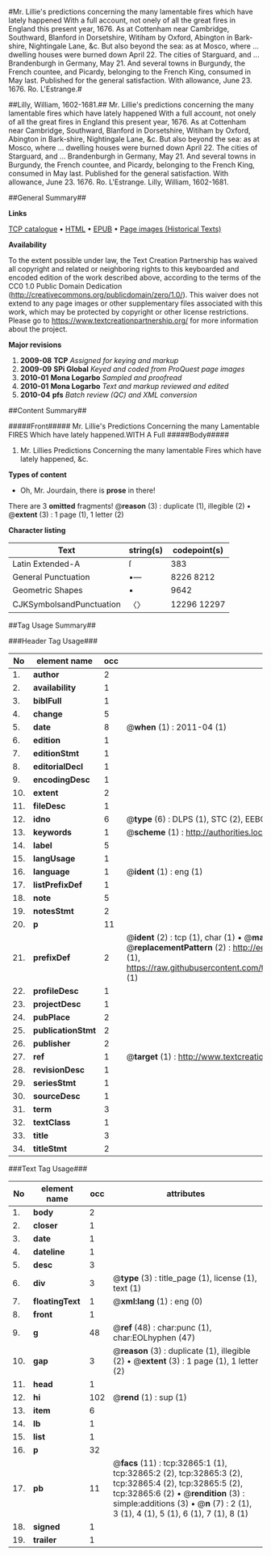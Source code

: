 #Mr. Lillie's predictions concerning the many lamentable fires which have lately happened With a full account, not onely of all the great fires in England this present year, 1676. As at Cottenham near Cambridge, Southward, Blanford in Dorsetshire, Witiham by Oxford, Abington in Bark-shire, Nightingale Lane, &c. But also beyond the sea: as at Mosco, where ... dwelling houses were burned down April 22. The cities of Starguard, and ... Brandenburgh in Germany, May 21. And several towns in Burgundy, the French countee, and Picardy, belonging to the French King, consumed in May last. Published for the general satisfaction. With allowance, June 23. 1676. Ro. L'Estrange.#

##Lilly, William, 1602-1681.##
Mr. Lillie's predictions concerning the many lamentable fires which have lately happened With a full account, not onely of all the great fires in England this present year, 1676. As at Cottenham near Cambridge, Southward, Blanford in Dorsetshire, Witiham by Oxford, Abington in Bark-shire, Nightingale Lane, &c. But also beyond the sea: as at Mosco, where ... dwelling houses were burned down April 22. The cities of Starguard, and ... Brandenburgh in Germany, May 21. And several towns in Burgundy, the French countee, and Picardy, belonging to the French King, consumed in May last. Published for the general satisfaction. With allowance, June 23. 1676. Ro. L'Estrange.
Lilly, William, 1602-1681.

##General Summary##

**Links**

[TCP catalogue](http://www.ota.ox.ac.uk/tcp/)  • 
[HTML](http://tei.it.ox.ac.uk/tcp/Texts-HTML/free/A48/A48511.html)  • 
[EPUB](http://tei.it.ox.ac.uk/tcp/Texts-EPUB/free/A48/A48511.epub) • 
[Page images (Historical Texts)](https://historicaltexts.jisc.ac.uk/eebo-99828438e)

**Availability**

To the extent possible under law, the Text Creation Partnership has waived all copyright and related or neighboring rights to this keyboarded and encoded edition of the work described above, according to the terms of the CC0 1.0 Public Domain Dedication (http://creativecommons.org/publicdomain/zero/1.0/). This waiver does not extend to any page images or other supplementary files associated with this work, which may be protected by copyright or other license restrictions. Please go to https://www.textcreationpartnership.org/ for more information about the project.

**Major revisions**

1. __2009-08__ __TCP__ *Assigned for keying and markup*
1. __2009-09__ __SPi Global__ *Keyed and coded from ProQuest page images*
1. __2010-01__ __Mona Logarbo__ *Sampled and proofread*
1. __2010-01__ __Mona Logarbo__ *Text and markup reviewed and edited*
1. __2010-04__ __pfs__ *Batch review (QC) and XML conversion*

##Content Summary##

#####Front#####
Mr. Lillie's Predictions Concerning the many Lamentable FIRES Which have lately happened.WITH A Full
#####Body#####

1. Mr. Lillies Predictions Concerning the many lamentable Fires which have lately happened, &c.

**Types of content**

  * Oh, Mr. Jourdain, there is **prose** in there!

There are 3 **omitted** fragments! 
 @__reason__ (3) : duplicate (1), illegible (2)  •  @__extent__ (3) : 1 page (1), 1 letter (2)

**Character listing**


|Text|string(s)|codepoint(s)|
|---|---|---|
|Latin Extended-A|ſ|383|
|General Punctuation|•—|8226 8212|
|Geometric Shapes|▪|9642|
|CJKSymbolsandPunctuation|〈〉|12296 12297|

##Tag Usage Summary##

###Header Tag Usage###

|No|element name|occ|attributes|
|---|---|---|---|
|1.|__author__|2||
|2.|__availability__|1||
|3.|__biblFull__|1||
|4.|__change__|5||
|5.|__date__|8| @__when__ (1) : 2011-04 (1)|
|6.|__edition__|1||
|7.|__editionStmt__|1||
|8.|__editorialDecl__|1||
|9.|__encodingDesc__|1||
|10.|__extent__|2||
|11.|__fileDesc__|1||
|12.|__idno__|6| @__type__ (6) : DLPS (1), STC (2), EEBO-CITATION (1), PROQUEST (1), VID (1)|
|13.|__keywords__|1| @__scheme__ (1) : http://authorities.loc.gov/ (1)|
|14.|__label__|5||
|15.|__langUsage__|1||
|16.|__language__|1| @__ident__ (1) : eng (1)|
|17.|__listPrefixDef__|1||
|18.|__note__|5||
|19.|__notesStmt__|2||
|20.|__p__|11||
|21.|__prefixDef__|2| @__ident__ (2) : tcp (1), char (1)  •  @__matchPattern__ (2) : ([0-9\-]+):([0-9IVX]+) (1), (.+) (1)  •  @__replacementPattern__ (2) : http://eebo.chadwyck.com/downloadtiff?vid=$1&page=$2 (1), https://raw.githubusercontent.com/textcreationpartnership/Texts/master/tcpchars.xml#$1 (1)|
|22.|__profileDesc__|1||
|23.|__projectDesc__|1||
|24.|__pubPlace__|2||
|25.|__publicationStmt__|2||
|26.|__publisher__|2||
|27.|__ref__|1| @__target__ (1) : http://www.textcreationpartnership.org/docs/. (1)|
|28.|__revisionDesc__|1||
|29.|__seriesStmt__|1||
|30.|__sourceDesc__|1||
|31.|__term__|3||
|32.|__textClass__|1||
|33.|__title__|3||
|34.|__titleStmt__|2||


###Text Tag Usage###

|No|element name|occ|attributes|
|---|---|---|---|
|1.|__body__|2||
|2.|__closer__|1||
|3.|__date__|1||
|4.|__dateline__|1||
|5.|__desc__|3||
|6.|__div__|3| @__type__ (3) : title_page (1), license (1), text (1)|
|7.|__floatingText__|1| @__xml:lang__ (1) : eng (0)|
|8.|__front__|1||
|9.|__g__|48| @__ref__ (48) : char:punc (1), char:EOLhyphen (47)|
|10.|__gap__|3| @__reason__ (3) : duplicate (1), illegible (2)  •  @__extent__ (3) : 1 page (1), 1 letter (2)|
|11.|__head__|1||
|12.|__hi__|102| @__rend__ (1) : sup (1)|
|13.|__item__|6||
|14.|__lb__|1||
|15.|__list__|1||
|16.|__p__|32||
|17.|__pb__|11| @__facs__ (11) : tcp:32865:1 (1), tcp:32865:2 (2), tcp:32865:3 (2), tcp:32865:4 (2), tcp:32865:5 (2), tcp:32865:6 (2)  •  @__rendition__ (3) : simple:additions (3)  •  @__n__ (7) : 2 (1), 3 (1), 4 (1), 5 (1), 6 (1), 7 (1), 8 (1)|
|18.|__signed__|1||
|19.|__trailer__|1||
